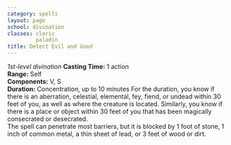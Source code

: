 ```yaml
---
category: spells
layout: page
school: divination
classes: cleric
         paladin
title: Detect Evil and Good 
---
```

_1st-level divination_ 
**Casting Time:** 1 action    
**Range:** Self    
**Components:** V, S   
**Duration:** Concentration, up to 10 minutes 
For the duration, you know if there is an aberration, celestial, elemental, fey, fiend, or undead within 30 feet of you, as well as where the creature is located. Similarly, you know if there is a place or object within 30 feet of you that has been magically consecrated or desecrated.    
The spell can penetrate most barriers, but it is blocked by 1 foot of stone, 1 inch of common metal, a thin sheet of lead, or 3 feet of wood or dirt. 